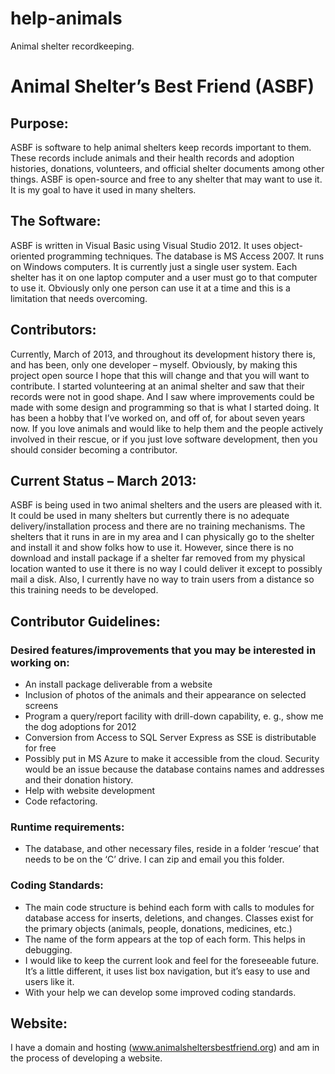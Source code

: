 help-animals
============

Animal shelter recordkeeping.

# Animal Shelter’s Best Friend (ASBF)

## Purpose:
ASBF is software to help animal shelters keep records important to them.  These records include animals and their health records and adoption histories, donations, volunteers, and official shelter documents among other things.
ASBF is open-source and free to any shelter that may want to use it.  It is my goal to have it used in many shelters.

## The Software: 
ASBF is written in Visual Basic using Visual Studio 2012.  It uses object-oriented programming techniques.  The database is MS Access 2007.  It runs on Windows computers.  It is currently just a single user system.   Each shelter has it on one laptop computer and a user must go to that computer to use it.   Obviously only one person can use it at a time and this is a limitation that needs overcoming.

## Contributors:
Currently, March of 2013, and throughout its development history there is, and has been, only one developer – myself.  Obviously, by making this project open source I hope that this will change and that you will want to contribute.
I started volunteering at an animal shelter and saw that their records were not in good shape.  And I saw where improvements could be made with some design and programming so that is what I started doing.  It has been a hobby that I’ve worked on, and off of, for about seven years now.
If you love animals and would like to help them and the people actively involved in their rescue, or if you just love software development, then you should consider becoming a contributor.

## Current Status – March 2013:
ASBF is being used in two animal shelters and the users are pleased with it.  It could be used in many shelters but currently there is no adequate delivery/installation process and there are no training mechanisms.   The shelters that it runs in are in my area and I can physically go to the shelter and install it and show folks how to use it.  However, since there is no download and install package if a shelter far removed from my physical location wanted to use it there is no way I could deliver it except to possibly mail a disk.  Also, I currently have no way to train users from a distance so this training needs to be developed.

## Contributor Guidelines:
### Desired features/improvements that you may be interested in working on:
* An install package deliverable from a website
* Inclusion of photos of the animals and their appearance on selected screens
* Program a query/report facility with drill-down capability, e. g., show me the dog adoptions for 2012
* Conversion from Access to SQL Server Express as SSE is distributable for free
* Possibly put in MS Azure to make it accessible from the cloud.  Security would be an issue because the database contains names and addresses and their donation history.
* Help with website development
* Code refactoring.

### Runtime requirements:
* The database, and other necessary files, reside in a folder ‘rescue’ that needs to be on the ‘C’ drive.  I can zip and email you this folder. 

### Coding Standards:
* The main code structure is behind each form with calls to modules for database access for inserts, deletions, and changes.  Classes exist for the primary objects (animals, people, donations, medicines, etc.)
* The name of the form appears at the top of each form.  This helps in debugging.
* I would like to keep the current look and feel for the foreseeable future.  It’s a little different, it uses list box navigation, but it’s easy to use and users like it.
* With your help we can develop some improved coding standards.

## Website:
I have a domain and hosting (www.animalsheltersbestfriend.org) and am in the process of developing a website.

